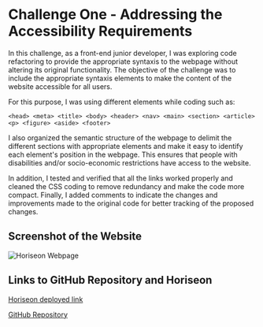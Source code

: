 # Challenge One - Addressing the Accessibility Requirements

In this challenge, as a front-end junior developer, I was exploring code refactoring to provide the appropriate syntaxis to the webpage without altering its original functionality. The objective of the challenge was to include the appropriate syntaxis elements to make the content of the website accessible for all users.

For this purpose, I was using different elements while coding such as:

```<head> <meta> <title> <body> <header> <nav> <main> <section> <article> <p> <figure> <aside> <footer>```

I also organized the semantic structure of the webpage to delimit the different sections with appropriate elements and make it easy to identify each element's position in the webpage. This ensures that people with disabilities and/or socio-economic restrictions have access to the website.

In addition, I tested and verified that all the links worked properly and cleaned the CSS coding to remove redundancy and make the code more compact. Finally, I added comments to indicate the changes and improvements made to the original code for better tracking of the proposed changes.


## Screenshot of the Website

![Horiseon Webpage](./assets/images/website_screen_shot.jpg)


## Links to GitHub Repository and Horiseon

[Horiseon deployed link](https://alexjcturbo.github.io/challenge_one/)

[GitHub Repository](https://github.com/AlexJCturbo/challenge_one)
